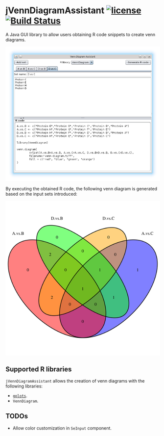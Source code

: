 # jVennDiagramAssistant [![license](https://img.shields.io/github/license/mashape/apistatus.svg?maxAge=2592000?style=plastic)]() [![Build Status](https://travis-ci.org/hlfernandez/jVennDiagramAssistant.svg?branch=master)](https://travis-ci.org/hlfernandez/jVennDiagramAssistant)
A Java GUI library to allow users obtaining R code snippets to create venn diagrams.

![Screenshot](https://raw.githubusercontent.com/hlfernandez/jVennDiagramAssistant/master/screenshots/screenshot.png)

By executing the obtained R code, the following venn diagram is generated based on the input sets introduced:

![Venn Diagram](https://raw.githubusercontent.com/hlfernandez/jVennDiagramAssistant/master/screenshots/venn-diagram.png)

## Supported R libraries
`jVennDiagramAssistant` allows the creation of venn diagrams with the following libraries:
- [`gplots`](https://cran.r-project.org/web/packages/gplots/index.html).
- `VennDiagram`.

## TODOs
- Allow color customization in `SeInput` component.
